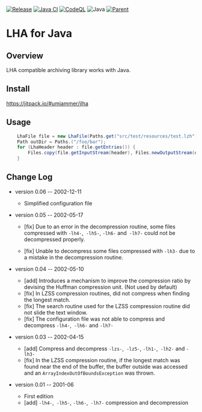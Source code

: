 [![Release](https://jitpack.io/v/umjammer/jlha.svg)](https://jitpack.io/#umjammer/jlha)
[![Java CI](https://github.com/umjammer/jlha/actions/workflows/maven.yml/badge.svg)](https://github.com/umjammer/jlha/actions/workflows/maven.yml)
[![CodeQL](https://github.com/umjammer/jlha/actions/workflows/codeql-analysis.yml/badge.svg)](https://github.com/umjammer/jlha/actions/workflows/codeql-analysis.yml)
![Java](https://img.shields.io/badge/Java-8-b07219)
[![Parent](https://img.shields.io/badge/Parent-vavi--util--archive-pink)](https://github.com/umjammer/vavi-util-archive)

# LHA for Java

## Overview

LHA compatible archiving library works with Java.

## Install

https://jitpack.io/#umjammer/jlha

## Usage

```java
    LhaFile file = new LhaFile(Paths.get("src/test/resources/test.lzh").toFile());
    Path outDir = Paths.("/foo/bar");
    for (LhaHeader header : file.getEntries()) {
        Files.copy(file.getInputStream(header), Files.newOutputStream(outDir.resolve(header.getPath())));
    }

```

## Change Log

 * version 0.06 -- 2002-12-11

     * Simplified configuration file

 * version 0.05 -- 2002-05-17
     * [fix] Due to an error in the decompression routine, some files compressed with `-lh4-`,` -lh5-`, `-lh6-` and` -lh7-` could not be decompressed properly.

     * [fix] Unable to decompress some files compressed with `-lh3-` due to a mistake in the decompression routine.

 * version 0.04 -- 2002-05-10
    - [add] Introduces a mechanism to improve the compression ratio by devising the Huffman compression unit. (Not used by default)
    - [fix] In LZSS compression routines, did not compress when finding the longest match.
    - [fix] The search routine used for the LZSS compression routine did not slide the text window.
    - [fix] The configuration file was not able to compress and decompress `-lh4-`,` -lh6-` and `-lh7-`

 * version 0.03 -- 2002-04-15
    - [add] Compress and decompress `-lzs-`,` -lz5-`, `-lh1-`,` -lh2-` and `-lh3-`
    - [fix] In the LZSS compression routine, if the longest match was found near the end of the buffer, the buffer outside was accessed and an `ArrayIndexOutOfBoundsException` was thrown.

 * version 0.01 -- 2001-06
     - First edition
     - [add] `-lh4-`,` -lh5-`, `-lh6-`,` -lh7-` compression and decompression